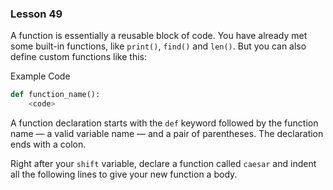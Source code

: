 ### Lesson 49

A function is essentially a reusable block of code. You have already met some built-in functions, like `print()`, `find()` and `len()`. But you can also define custom functions like this:

Example Code

```python
def function_name():
    <code>
```

A function declaration starts with the `def` keyword followed by the function name — a valid variable name — and a pair of parentheses. The declaration ends with a colon.

Right after your `shift` variable, declare a function called `caesar` and indent all the following lines to give your new function a body.
